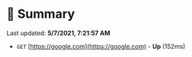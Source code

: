 # 📖 Summary
Last updated: **5/7/2021, 7:21:57 AM**

- `GET` [https://google.com](https://google.com) - **Up** (152ms)
